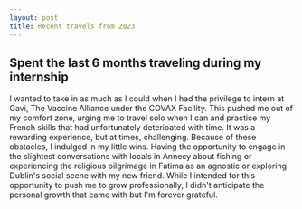 ```yaml
---
layout: post
title: Recent travels from 2023
---
```


## Spent the last 6 months traveling during my internship
I wanted to take in as much as I could when I had the privilege to intern at Gavi, The Vaccine Alliance under the COVAX Facility. This pushed me out of my comfort zone, urging me to travel solo when I can and practice my French skills that had unfortunately deterioated with time. It was a rewarding experience, but at times, challenging. Because of these obstacles, I indulged in my little wins. Having the opportunity to engage in the slightest conversations with locals in Annecy about fishing or experiencing the religious pilgrimage in Fatima as an agnostic or exploring Dublin's social scene with my new friend. While I intended for this opportunity to push me to grow professionally, I didn't anticipate the personal growth that came with but I'm forever grateful. 


